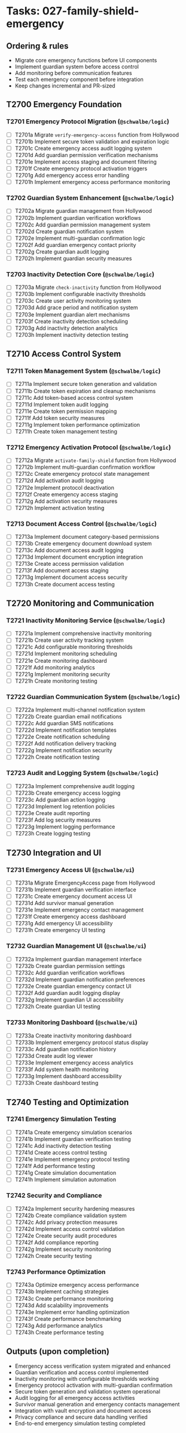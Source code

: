 # Tasks: 027-family-shield-emergency

## Ordering & rules

- Migrate core emergency functions before UI components
- Implement guardian system before access control
- Add monitoring before communication features
- Test each emergency component before integration
- Keep changes incremental and PR-sized

## T2700 Emergency Foundation

### T2701 Emergency Protocol Migration (`@schwalbe/logic`)

- [ ] T2701a Migrate `verify-emergency-access` function from Hollywood
- [ ] T2701b Implement secure token validation and expiration logic
- [ ] T2701c Create emergency access audit logging system
- [ ] T2701d Add guardian permission verification mechanisms
- [ ] T2701e Implement access staging and document filtering
- [ ] T2701f Create emergency protocol activation triggers
- [ ] T2701g Add emergency access error handling
- [ ] T2701h Implement emergency access performance monitoring

### T2702 Guardian System Enhancement (`@schwalbe/logic`)

- [ ] T2702a Migrate guardian management from Hollywood
- [ ] T2702b Implement guardian verification workflows
- [ ] T2702c Add guardian permission management system
- [ ] T2702d Create guardian notification system
- [ ] T2702e Implement multi-guardian confirmation logic
- [ ] T2702f Add guardian emergency contact priority
- [ ] T2702g Create guardian audit logging
- [ ] T2702h Implement guardian security measures

### T2703 Inactivity Detection Core (`@schwalbe/logic`)

- [ ] T2703a Migrate `check-inactivity` function from Hollywood
- [ ] T2703b Implement configurable inactivity thresholds
- [ ] T2703c Create user activity monitoring system
- [ ] T2703d Add grace period and notification system
- [ ] T2703e Implement guardian alert mechanisms
- [ ] T2703f Create inactivity detection scheduling
- [ ] T2703g Add inactivity detection analytics
- [ ] T2703h Implement inactivity detection testing

## T2710 Access Control System

### T2711 Token Management System (`@schwalbe/logic`)

- [ ] T2711a Implement secure token generation and validation
- [ ] T2711b Create token expiration and cleanup mechanisms
- [ ] T2711c Add token-based access control system
- [ ] T2711d Implement token audit logging
- [ ] T2711e Create token permission mapping
- [ ] T2711f Add token security measures
- [ ] T2711g Implement token performance optimization
- [ ] T2711h Create token management testing

### T2712 Emergency Activation Protocol (`@schwalbe/logic`)

- [ ] T2712a Migrate `activate-family-shield` function from Hollywood
- [ ] T2712b Implement multi-guardian confirmation workflow
- [ ] T2712c Create emergency protocol state management
- [ ] T2712d Add activation audit logging
- [ ] T2712e Implement protocol deactivation
- [ ] T2712f Create emergency access staging
- [ ] T2712g Add activation security measures
- [ ] T2712h Implement activation testing

### T2713 Document Access Control (`@schwalbe/logic`)

- [ ] T2713a Implement document category-based permissions
- [ ] T2713b Create emergency document download system
- [ ] T2713c Add document access audit logging
- [ ] T2713d Implement document encryption integration
- [ ] T2713e Create access permission validation
- [ ] T2713f Add document access staging
- [ ] T2713g Implement document access security
- [ ] T2713h Create document access testing

## T2720 Monitoring and Communication

### T2721 Inactivity Monitoring Service (`@schwalbe/logic`)

- [ ] T2721a Implement comprehensive inactivity monitoring
- [ ] T2721b Create user activity tracking system
- [ ] T2721c Add configurable monitoring thresholds
- [ ] T2721d Implement monitoring scheduling
- [ ] T2721e Create monitoring dashboard
- [ ] T2721f Add monitoring analytics
- [ ] T2721g Implement monitoring security
- [ ] T2721h Create monitoring testing

### T2722 Guardian Communication System (`@schwalbe/logic`)

- [ ] T2722a Implement multi-channel notification system
- [ ] T2722b Create guardian email notifications
- [ ] T2722c Add guardian SMS notifications
- [ ] T2722d Implement notification templates
- [ ] T2722e Create notification scheduling
- [ ] T2722f Add notification delivery tracking
- [ ] T2722g Implement notification security
- [ ] T2722h Create notification testing

### T2723 Audit and Logging System (`@schwalbe/logic`)

- [ ] T2723a Implement comprehensive audit logging
- [ ] T2723b Create emergency access logging
- [ ] T2723c Add guardian action logging
- [ ] T2723d Implement log retention policies
- [ ] T2723e Create audit reporting
- [ ] T2723f Add log security measures
- [ ] T2723g Implement logging performance
- [ ] T2723h Create logging testing

## T2730 Integration and UI

### T2731 Emergency Access UI (`@schwalbe/ui`)

- [ ] T2731a Migrate EmergencyAccess page from Hollywood
- [ ] T2731b Implement guardian verification interface
- [ ] T2731c Create emergency document access UI
- [ ] T2731d Add survivor manual generation
- [ ] T2731e Implement emergency contact management
- [ ] T2731f Create emergency access dashboard
- [ ] T2731g Add emergency UI accessibility
- [ ] T2731h Create emergency UI testing

### T2732 Guardian Management UI (`@schwalbe/ui`)

- [ ] T2732a Implement guardian management interface
- [ ] T2732b Create guardian permission settings
- [ ] T2732c Add guardian verification workflows
- [ ] T2732d Implement guardian notification preferences
- [ ] T2732e Create guardian emergency contact UI
- [ ] T2732f Add guardian audit logging display
- [ ] T2732g Implement guardian UI accessibility
- [ ] T2732h Create guardian UI testing

### T2733 Monitoring Dashboard (`@schwalbe/ui`)

- [ ] T2733a Create inactivity monitoring dashboard
- [ ] T2733b Implement emergency protocol status display
- [ ] T2733c Add guardian notification history
- [ ] T2733d Create audit log viewer
- [ ] T2733e Implement emergency access analytics
- [ ] T2733f Add system health monitoring
- [ ] T2733g Implement dashboard accessibility
- [ ] T2733h Create dashboard testing

## T2740 Testing and Optimization

### T2741 Emergency Simulation Testing

- [ ] T2741a Create emergency simulation scenarios
- [ ] T2741b Implement guardian verification testing
- [ ] T2741c Add inactivity detection testing
- [ ] T2741d Create access control testing
- [ ] T2741e Implement emergency protocol testing
- [ ] T2741f Add performance testing
- [ ] T2741g Create simulation documentation
- [ ] T2741h Implement simulation automation

### T2742 Security and Compliance

- [ ] T2742a Implement security hardening measures
- [ ] T2742b Create compliance validation system
- [ ] T2742c Add privacy protection measures
- [ ] T2742d Implement access control validation
- [ ] T2742e Create security audit procedures
- [ ] T2742f Add compliance reporting
- [ ] T2742g Implement security monitoring
- [ ] T2742h Create security testing

### T2743 Performance Optimization

- [ ] T2743a Optimize emergency access performance
- [ ] T2743b Implement caching strategies
- [ ] T2743c Create performance monitoring
- [ ] T2743d Add scalability improvements
- [ ] T2743e Implement error handling optimization
- [ ] T2743f Create performance benchmarking
- [ ] T2743g Add performance analytics
- [ ] T2743h Create performance testing

## Outputs (upon completion)

- Emergency access verification system migrated and enhanced
- Guardian verification and access control implemented
- Inactivity monitoring with configurable thresholds working
- Emergency protocol activation with multi-guardian confirmation
- Secure token generation and validation system operational
- Audit logging for all emergency access activities
- Survivor manual generation and emergency contacts management
- Integration with vault encryption and document access
- Privacy compliance and secure data handling verified
- End-to-end emergency simulation testing completed
